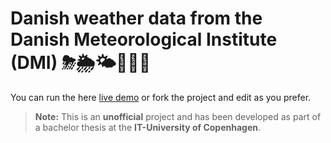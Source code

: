 # Danish weather data from the Danish Meteorological Institute (DMI) ⛈🌦🌤🔆🌈😎

You can run the here [live demo](https://dmi-data.netlify.com/) or fork the project and edit as you prefer. 

> **Note:** This is an **unofficial** project and has been developed as part of a bachelor thesis at the **IT-University of Copenhagen**.
